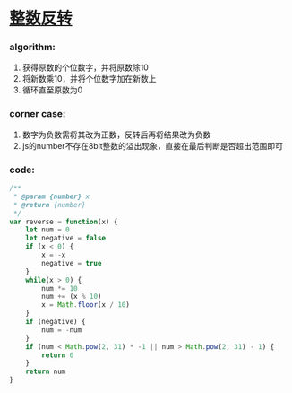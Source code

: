 # [整数反转](https://leetcode-cn.com/leetbook/read/top-interview-questions-easy/xnx13t/)

### algorithm:
1. 获得原数的个位数字，并将原数除10
2. 将新数乘10，并将个位数字加在新数上
3. 循环直至原数为0

### corner case:
1. 数字为负数需将其改为正数，反转后再将结果改为负数
2. js的number不存在8bit整数的溢出现象，直接在最后判断是否超出范围即可

### code:
```javascript
/**
 * @param {number} x
 * @return {number}
 */
var reverse = function(x) {
    let num = 0
    let negative = false
    if (x < 0) {
        x = -x
        negative = true
    }
    while(x > 0) {
        num *= 10
        num += (x % 10)
        x = Math.floor(x / 10)
    }
    if (negative) {
        num = -num
    }
    if (num < Math.pow(2, 31) * -1 || num > Math.pow(2, 31) - 1) {
        return 0
    }
    return num
}
```
